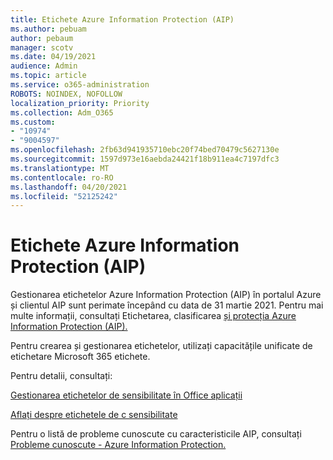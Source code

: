 ```yaml
---
title: Etichete Azure Information Protection (AIP)
ms.author: pebuam
author: pebaum
manager: scotv
ms.date: 04/19/2021
audience: Admin
ms.topic: article
ms.service: o365-administration
ROBOTS: NOINDEX, NOFOLLOW
localization_priority: Priority
ms.collection: Adm_O365
ms.custom:
- "10974"
- "9004597"
ms.openlocfilehash: 2fb63d941935710ebc20f74bed70479c5627130e
ms.sourcegitcommit: 1597d973e16aebda24421f18b911ea4c7197dfc3
ms.translationtype: MT
ms.contentlocale: ro-RO
ms.lasthandoff: 04/20/2021
ms.locfileid: "52125242"
---
```

# <a name="azure-information-protection-aip-labels"></a>Etichete Azure Information Protection (AIP)

Gestionarea etichetelor Azure Information Protection (AIP) în portalul Azure și clientul AIP sunt perimate începând cu data de 31 martie 2021. Pentru mai multe informații, consultați Etichetarea, clasificarea [și protecția Azure Information Protection (AIP).](https://docs.microsoft.com/azure/information-protection/aip-classification-and-protection)

Pentru crearea și gestionarea etichetelor, utilizați capacitățile unificate de etichetare Microsoft 365 etichete. 

Pentru detalii, consultați:

[Gestionarea etichetelor de sensibilitate în Office aplicații](https://docs.microsoft.com/microsoft-365/compliance/sensitivity-labels-office-apps)

[Aflați despre etichetele de c sensibilitate](https://docs.microsoft.com/microsoft-365/compliance/sensitivity-labels)

Pentru o listă de probleme cunoscute cu caracteristicile AIP, consultați [Probleme cunoscute - Azure Information Protection.](https://docs.microsoft.com/azure/information-protection/known-issues)